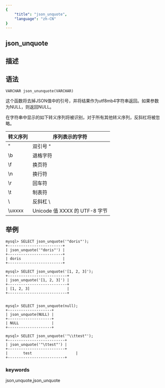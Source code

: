 ```yaml
---
{
    "title": "json_unquote",
    "language": "zh-CN"
}
---
```


<!-- 
Licensed to the Apache Software Foundation (ASF) under one
or more contributor license agreements.  See the NOTICE file
distributed with this work for additional information
regarding copyright ownership.  The ASF licenses this file
to you under the Apache License, Version 2.0 (the
"License"); you may not use this file except in compliance
with the License.  You may obtain a copy of the License at

  http://www.apache.org/licenses/LICENSE-2.0

Unless required by applicable law or agreed to in writing,
software distributed under the License is distributed on an
"AS IS" BASIS, WITHOUT WARRANTIES OR CONDITIONS OF ANY
KIND, either express or implied.  See the License for the
specific language governing permissions and limitations
under the License.
-->

## json_unquote
## 描述
## 语法

`VARCHAR json_ununquote(VARCHAR)`

这个函数将去掉JSON值中的引号，并将结果作为utf8mb4字符串返回。如果参数为NULL，则返回NULL。

在字符串中显示的如下转义序列将被识别，对于所有其他转义序列，反斜杠将被忽略。

| 转义序列 | 序列表示的字符                |
|----------|-------------------------------|
| \"       | 双引号 "                      |
| \b       | 退格字符                      |
| \f       | 换页符                        |
| \n       | 换行符                        |
| \r       | 回车符                        |
| \t       | 制表符                        |
| \\       | 反斜杠 \                      |
| \uxxxx   | Unicode 值 XXXX 的 UTF-8 字节 |



## 举例

```
mysql> SELECT json_unquote('"doris"');
+-------------------------+
| json_unquote('"doris"') |
+-------------------------+
| doris                   |
+-------------------------+

mysql> SELECT json_unquote('[1, 2, 3]');
+---------------------------+
| json_unquote('[1, 2, 3]') |
+---------------------------+
| [1, 2, 3]                 |
+---------------------------+


mysql> SELECT json_unquote(null);
+--------------------+
| json_unquote(NULL) |
+--------------------+
| NULL               |
+--------------------+

mysql> SELECT json_unquote('"\\ttest"');
+--------------------------+
| json_unquote('"\ttest"') |
+--------------------------+
|       test                    |
+--------------------------+
```
### keywords
json,unquote,json_unquote
